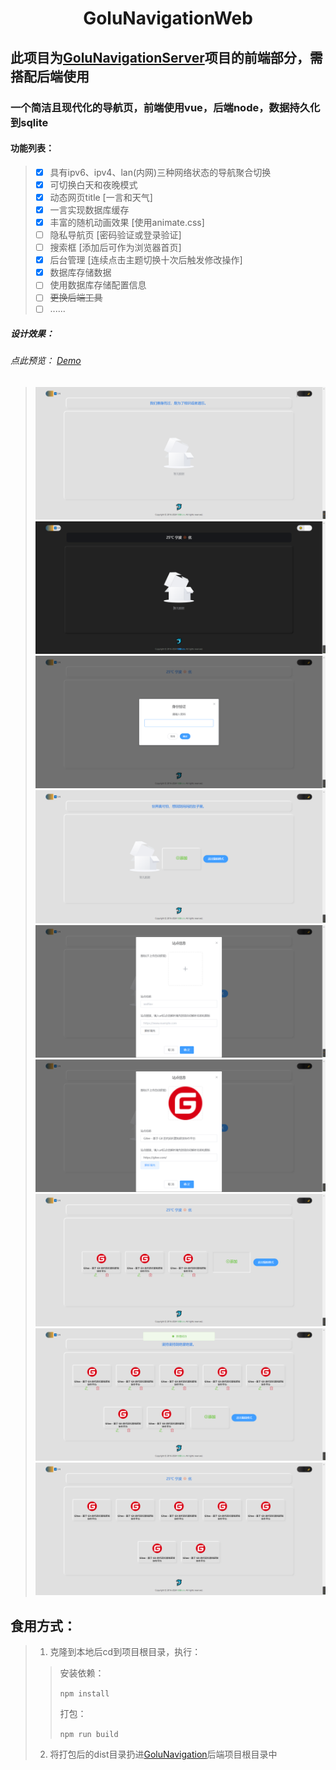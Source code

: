 <h1 style="text-align: center;">GoluNavigationWeb</h1>

## 此项目为[GoluNavigationServer](https://gitee.com/golu-ljg/golu-navigation-server)项目的前端部分，需搭配后端使用
### 一个简洁且现代化的导航页，前端使用vue，后端node，数据持久化到sqlite

#### 功能列表：
> - [x] 具有ipv6、ipv4、lan(内网)三种网络状态的导航聚合切换
> - [x] 可切换白天和夜晚模式
> - [x] 动态网页title [一言和天气]
> - [x] 一言实现数据库缓存
> - [x] 丰富的随机动画效果 [使用animate.css]
> - [ ] 隐私导航页 [密码验证或登录验证]
> - [ ] 搜索框 [添加后可作为浏览器首页]
> - [x] 后台管理 [连续点击主题切换十次后触发修改操作]
> - [x] 数据库存储数据
> - [ ] 使用数据库存储配置信息
> - [ ] ~~更换后端工具~~
> - [ ] ......

##### 设计效果：
###### _点此预览： [Demo](http://demo.nav.golu.top)_
> ![img.png](imgs/img1.png)
> ![img.png](imgs/img2.png)
> ![img.png](imgs/img3.png)
> ![img.png](imgs/img4.png)
> ![img.png](imgs/img5.png)
> ![img.png](imgs/img6.png)
> ![img.png](imgs/img7.png)
> ![img.png](imgs/img8.png)
> ![img.png](imgs/img9.png) 

 
## 食用方式：
> 1. 克隆到本地后cd到项目根目录，执行：
>   > 
>   >  安装依赖：
>   >
>   > `npm install`
>   > 
>   >  打包：
>   >
>   >  `npm run build` 
> 2. 将打包后的dist目录扔进[GoluNavigation](https://gitee.com/golu-ljg/golu-navigation-server)后端项目根目录中
